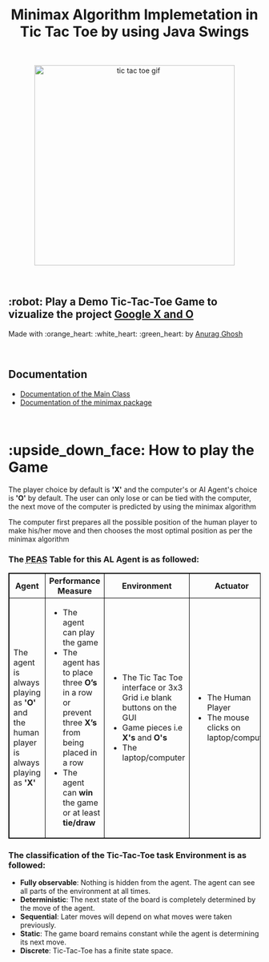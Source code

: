 <h1 style="text-align:center;">Minimax Algorithm Implemetation in Tic Tac Toe by using Java Swings</h1>
<br/>
<p align="center">
  <img src="https://simo.sh/tic-tac-toe-win.gif" width="400" height="400" alt="tic tac toe gif"/>
</p>
<br/>
<h2> :robot: Play a Demo Tic-Tac-Toe Game to vizualize the project <a href="https://www.google.com/search?q=tic+tac+toe" target="_blank">Google X and O</a> </h2>
<p> Made with :orange_heart: :white_heart: :green_heart: by <a href="https://www.linkedin.com/in/anurag-g-a01531198/" target="_blank">Anurag Ghosh</a></p>
<br/>
<p>
  <h2>Documentation</h2>
  <ul>
     <li> <a href="https://anu26092002.github.io/MinimaxTicTacToe/Documentation/Main%20Class%20Documentation/Main.html" target="_blank">Documentation of the Main Class</a></li>
    <li> <a href="https://anu26092002.github.io/MinimaxTicTacToe/Documentation/Computer%20class%20Document/minimax/package-summary.html" target="_blank">Documentation of the minimax package </a></li>
  </ul>
  <br/>
  <h1> :upside_down_face:	How to play the Game </h1>
<p> The player choice by default is <b>'X'</b> and the computer's or AI Agent's choice is <b>'O'</b> by default. The user can only lose or can be tied with the computer, the next move of the computer is predicted by using the minimax algorithm </p>
<p> The computer first prepares all the possible position of the human player to make his/her move and then chooses the most optimal position as per the minimax algorithm </p>
<p>
  <h3>
    The <abbr title="Performance measure, Environment, Actuator, Sensor">PEAS</abbr> Table for this AL Agent is as followed:
  </h3>
  <table style="width:100%; border: 1px solid black;border-collapse: collapse;">
    <tr>
      <th style="border: 1px solid black;border-collapse: collapse;">Agent</th>
      <th style="border: 1px solid black;border-collapse: collapse;">Performance Measure</th>
      <th style="border: 1px solid black;border-collapse: collapse;">Environment</th>
      <th style="border: 1px solid black;border-collapse: collapse;">Actuator</th>
      <th style="border: 1px solid black;border-collapse: collapse;">Sensors</th>
    </tr>
    <tr>
      <td style="border: 1px solid black;border-collapse: collapse;">
        The agent is always playing as <b>'O'</b> and the human player is always playing as <b>'X'</b>
      </td>
      <td style="border: 1px solid black;border-collapse: collapse;">
        <ul>
          <li>The agent can play the game</li>
          <li>The agent has to place three <b>O’s</b> in a row or prevent three <b>X’s</b> from being placed in a row
          <li>The agent can <b>win</b> the game or at least <b>tie/draw</b></li>
        </ul>
      </td>
      <td style="border: 1px solid black;border-collapse: collapse;">
        <ul>
          <li>The Tic Tac Toe interface or 3x3 Grid i.e blank buttons on the GUI</li>
          <li>Game pieces i.e <b>X's</b> and <b>O's</b></li>
          <li>The laptop/computer</li>
        </ul>
      </td>
      <td style="border: 1px solid black;border-collapse: collapse;">
        <ul>
          <li>The Human Player</li>
          <li>The mouse clicks on laptop/computer</li>
        </ul>
      </td>
      <td style="border: 1px solid black;border-collapse: collapse;">
        The Human Player's Moves
     </td>
    </tr>
  </table>
</p>
<p>
  <h3>The classification of the Tic-Tac-Toe task Environment is as followed:</h3>
  <ul>
    <li><b>Fully observable</b>: Nothing is hidden from the agent. The agent can see all parts of the environment at all times.</li>
    <li><b>Deterministic</b>: The next state of the board is completely determined by the move of the agent.</li>
    <li><b>Sequential</b>: Later moves will depend on what moves were taken previously.</li>
    <li><b>Static</b>: The game board remains constant while the agent is determining its next move.</li>
    <li><b>Discrete</b>: Tic-Tac-Toe has a finite state space.</li>
  </ul>
</p>

